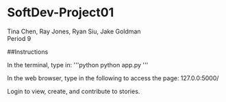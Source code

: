 # SoftDev-Project01
Tina Chen, Ray Jones, Ryan Siu, Jake Goldman <br>
Period 9

##Instructions

In the terminal, type in:
'''python
python app.py
'''

In the web browser, type in the following to access the page:
127.0.0:5000/

Login to view, create, and contribute to stories.
